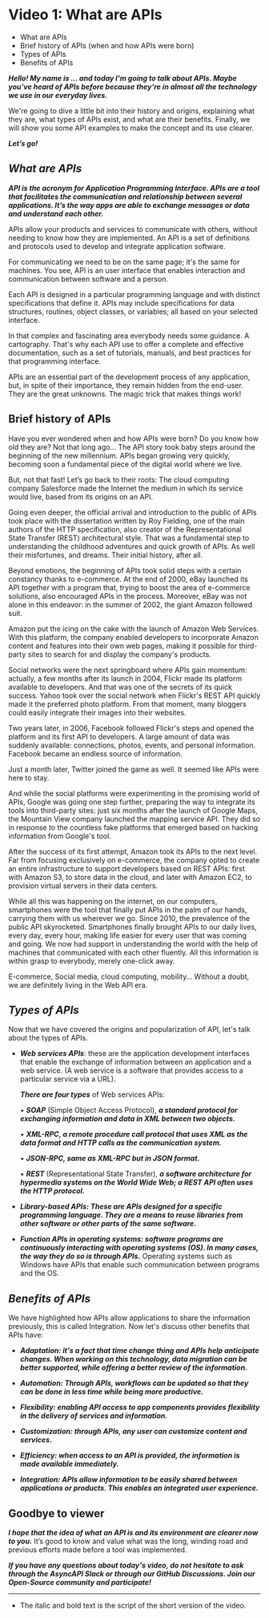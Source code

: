 # Video 1: What are APIs

- What are APIs
- Brief history of APIs (when and how APIs were born)
- Types of APIs
- Benefits of APIs

***Hello! My name is … and today I'm going to talk about APIs. Maybe you've heard of APIs before because they're in almost all the technology we use in our everyday lives.***

We're going to dive a little bit into their history and origins, explaining what they are, what types of APIs exist, and what are their benefits. Finally, we will show you some API examples to make the concept and its use clearer.

***Let’s go!***

## ***What are APIs***

***API is the acronym for Application Programming Interface. APIs are a tool that facilitates the communication and relationship between several applications. It’s the way apps are able to exchange messages or data and understand each other.***

APIs allow your products and services to communicate with others, without needing to know how they are implemented. An API is a set of definitions and protocols used to develop and integrate application software.

For communicating we need to be on the same page; it's the same for machines. You see, API is an user interface that enables interaction and communication between software and a person.

Each API is designed in a particular programming language and with distinct specifications that define it. APIs may include specifications for data structures, routines, object classes, or variables; all based on your selected interface.  

In that complex and fascinating area everybody needs some guidance. A cartography. That's why each API use to offer a complete and effective documentation, such as a set of tutorials, manuals, and best practices for that programming interface.

APIs are an essential part of the development process of any application, but, in spite of their importance, they remain hidden from the end-user. They are the great unknowns. The magic trick that makes things work!

## Brief history of APIs

Have you ever wondered when and how APIs were born? Do you know how old they are? Not that long ago... The API story took baby steps around the beginning of the new millennium. APIs began growing very quickly, becoming soon a fundamental piece of the digital world where we live. 

But, not that fast! Let’s go back to their roots: The cloud computing company Salesforce made the Internet the medium in which its service would live, based from its origins on an API. 

Going even deeper, the official arrival and introduction to the public of APIs took place with the dissertation written by Roy Fielding, one of the main authors of the HTTP specification, also creator of the Representational State Transfer (REST) architectural style. That was a fundamental step to understanding the childhood adventures and quick growth of APIs. As well their misfortunes, and dreams. Their initial history, after all.

Beyond emotions, the beginning of APIs took solid steps with a certain constancy thanks to e-commerce. At the end of 2000, eBay launched its API together with a program that, trying to boost the area of e-commerce solutions, also encouraged APIs in the process. Moreover, eBay was not alone in this endeavor: in the summer of 2002, the giant Amazon followed suit.

Amazon put the icing on the cake with the launch of Amazon Web Services. With this platform, the company enabled developers to incorporate Amazon content and features into their own web pages, making it possible for third-party sites to search for and display the company's products.

Social networks were the next springboard where APIs gain momentum: actually, a few months after its launch in 2004, Flickr made its platform available to developers. And that was one of the secrets of its quick success. Yahoo took over the social network when Flickr's REST API quickly made it the preferred photo platform. From that moment, many bloggers could easily integrate their images into their websites.

Two years later, in 2006, Facebook followed Flickr's steps and opened the platform and its first API to developers. A large amount of data was suddenly available: connections, photos, events, and personal information. Facebook became an endless source of information.

Just a month later, Twitter joined the game as well. It seemed like APIs were here to stay.

And while the social platforms were experimenting in the promising world of APIs, Google was going one step further, preparing the way to integrate its tools into third-party sites: just six months after the launch of Google Maps, the Mountain View company launched the mapping service API. They did so in response to the countless fake platforms that emerged based on hacking information from Google's tool.

After the success of its first attempt, Amazon took its APIs to the next level. Far from focusing exclusively on e-commerce, the company opted to create an entire infrastructure to support developers based on REST APIs: first with Amazon S3, to store data in the cloud, and later with Amazon EC2, to provision virtual servers in their data centers.

While all this was happening on the internet, on our computers, smartphones were the tool that finally put APIs in the palm of our hands, carrying them with us wherever we go. Since 2010, the prevalence of the public API skyrocketed. Smartphones finally brought APIs to our daily lives, every day, every hour, making life easier for every user that was coming and going. We now had support in understanding the world with the help of machines that communicated with each other fluently. All this information is within grasp to everybody, merely one-click away. 

E-commerce, Social media, cloud computing, mobility… Without a doubt, we are definitely living in the Web API era.

## ***Types of APIs***

Now that we have covered the origins and popularization of API, let's talk about the types of APIs.

- ***Web services APIs***: these are the application development interfaces that enable the exchange of information between an application and a web service. (A web service is a software that provides access to a particular service via a URL). 

    ***There are four types*** of Web services APIs:

    •	***SOAP*** (Simple Object Access Protocol), ***a standard protocol for exchanging information and data in XML between two objects.***

    •	***XML-RPC, a remote procedure call protocol that uses XML as the data format and HTTP calls as the communication system.***

    •	***JSON-RPC, same as XML-RPC but in JSON format.***

    •	***REST*** (Representational State Transfer), ***a software architecture for hypermedia systems on the World Wide Web; a REST API often uses the HTTP protocol.***

- ***Library-based APIs: These are APIs designed for a specific programming language. They are a means to reuse libraries from other software or other parts of the same software.***

- ***Function APIs in operating systems: software programs are continuously interacting with operating systems (OS). In many cases, the way they do so is through APIs.*** Operating systems such as Windows have APIs that enable such communication between programs and the OS.

## ***Benefits of APIs***

We have highlighted how APIs allow applications to share the information previously, this is called Integration. Now let's discuss other benefits that APIs have:

- ***Adaptation: it's a fact that time change thing and APIs help anticipate changes. When working on this technology, data migration can be better supported, while offering a better review of the information.*** 

- ***Automation: Through APIs, workflows can be updated so that they can be done in less time while being more productive.***

- ***Flexibility: enabling API access to app components provides flexibility in the delivery of services and information.*** 

- ***Customization: through APIs, any user can customize content and services.***

- ***Efficiency: when access to an API is provided, the information is made available immediately.***

- ***Integration: APIs allow information to be easily shared between applications or products. This enables an integrated user experience.***

## Goodbye to viewer

***I hope that the idea of what an API is and its environment are clearer now to you.*** It’s good to know and value what was the long, winding road and previous efforts made before a tool was implemented. 

***If you have any questions about today's video, do not hesitate to ask through the AsyncAPI Slack or through our GitHub Discussions. Join our Open-Source community and participate!***

---
* The italic and bold text is the script of the short version of the video.
